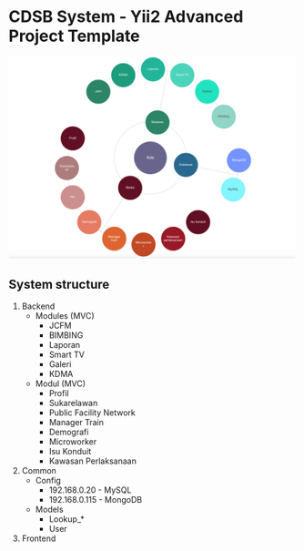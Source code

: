 CDSB System - Yii2 Advanced Project Template
=======================================


![Image of KDS](kds.png)

## System structure

1. Backend
	* Modules (MVC)
		* JCFM
		* BIMBING
		* Laporan
		* Smart TV
		* Galeri
		* KDMA
	* Modul (MVC)
		* Profil
		* Sukarelawan
		* Public Facility Network
		* Manager Train
		* Demografi
		* Microworker
		* Isu Konduit
		* Kawasan Perlaksanaan
2. Common
	* Config
		* 192.168.0.20 - MySQL
		* 192.168.0.115 - MongoDB
	* Models
		* Lookup_*
		* User
3. Frontend
